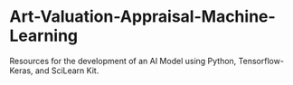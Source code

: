 # Art-Valuation-Appraisal-Machine-Learning

Resources for the development of an AI Model using Python, Tensorflow-Keras, and SciLearn Kit.
